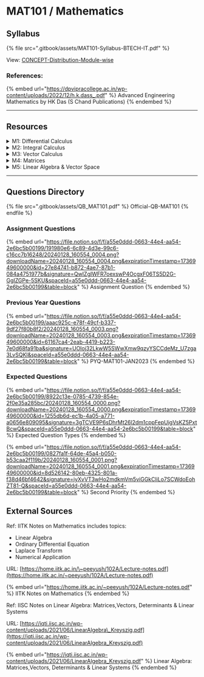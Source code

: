# MAT101 / Mathematics

## Syllabus

{% file src=".gitbook/assets/MAT101-Syllabus-BTECH-IT.pdf" %}

View: [CONCEPT-Distribution-Module-wise](https://file.notion.so/f/f/a55e0ddd-0663-44e4-aa54-2e6bc5b00199/b96bc178-b162-454a-96f3-1e1fb79e8702/20240127_224113.jpg?table=block\&id=10a8455a-ef37-4acd-b60a-407b416ebf61\&spaceId=a55e0ddd-0663-44e4-aa54-2e6bc5b00199\&expirationTimestamp=1736949600000\&signature=8FnViHra51wtlhO1RQ2MkpDAEG8K2cpBUyXAjorbzfI\&downloadName=20240127_224113.jpg)

### References:

{% embed url="https://dpvipracollege.ac.in/wp-content/uploads/2022/12/h.k.dass_.pdf" %}
Advanced Engineering Mathematics by HK Das (S Chand Publications)
{% endembed %}

***

## Resources

<details>

<summary>M1: Differential Calculus</summary>

⤓ [L1-Successive\_Differentiation-1\_MAT101](https://file.notion.so/f/f/a55e0ddd-0663-44e4-aa54-2e6bc5b00199/91df37f2-ac77-4854-88d2-30b5556b71fc/L-1_Successive_Differentiation-1_MAT-101-1.pdf?table=block\&id=2dfa38df-945c-472b-8f45-d52f01b5f357\&spaceId=a55e0ddd-0663-44e4-aa54-2e6bc5b00199\&expirationTimestamp=1736942400000\&signature=k6kz897pxPBA0eddq7F_7YZ-EFSg47a13DyL0J7BxYc\&downloadName=L-1_Successive_Differentiation-1_MAT-101-1.pdf)

⤓ [L2-Successive\_Differentiation-1\_MAT101](https://file.notion.so/f/f/a55e0ddd-0663-44e4-aa54-2e6bc5b00199/eebe7963-e096-45ce-a037-a27c5c1cdce7/L-2_Successive_Differentiation-2_MAT-101-1.pdf?table=block\&id=40896c68-094b-4d97-b106-2a5fc081884b\&spaceId=a55e0ddd-0663-44e4-aa54-2e6bc5b00199\&expirationTimestamp=1736942400000\&signature=xX_x6quo5hWaMlPaqB6cw0XsS--N7mM7CmO2al-wXxQ\&downloadName=L-2_Successive_Differentiation-2_MAT-101-1.pdf)

⤓ [L3-Successive\_Differentiation-1\_MAT101](https://file.notion.so/f/f/a55e0ddd-0663-44e4-aa54-2e6bc5b00199/8881f743-1da7-4c39-a44b-832232e88b10/L-3_Successive_Differentiation-3_MAT-101-1.pdf?table=block\&id=3985b6d6-d1be-4b9f-b211-7aab45387060\&spaceId=a55e0ddd-0663-44e4-aa54-2e6bc5b00199\&expirationTimestamp=1736942400000\&signature=U_xu5ZO9WL8LYVXNu9j3IH93dEdd3LjZ_ytLyq1blIc\&downloadName=L-3_Successive_Differentiation-3_MAT-101-1.pdf)

⤓ [L4-Leibnitz-Theorem\_MAT101](https://file.notion.so/f/f/a55e0ddd-0663-44e4-aa54-2e6bc5b00199/7244f847-cdc2-4313-a82c-e63f4e46ca16/L-4_Leibnitz_Theorem_MAT-101.pdf?table=block\&id=47b2a016-13c4-4618-97ea-ece229017d6f\&spaceId=a55e0ddd-0663-44e4-aa54-2e6bc5b00199\&expirationTimestamp=1736942400000\&signature=faB1xwgnGMqpmph0GYBrmPijuh50d2CWG1pIAUMcjnw\&downloadName=L-4_Leibnitz_Theorem_MAT-101.pdf)

⤓ [L5-Leibnitz-Theorem\_MAT101](https://file.notion.so/f/f/a55e0ddd-0663-44e4-aa54-2e6bc5b00199/0cc2606c-83df-4a24-a51d-cea9c5789053/L-5_Leibnitzs_Theorem_2_MAT-101.pdf?table=block\&id=f5a5f1a6-4430-461e-af8a-db992da112b0\&spaceId=a55e0ddd-0663-44e4-aa54-2e6bc5b00199\&expirationTimestamp=1736942400000\&signature=_cgTcwBlIVe6jz_OT8wRiV8XectNTWvdms1zCc3rXlg\&downloadName=L-5_Leibnitz%27s_Theorem_2_MAT-101.pdf)

⤓ [L6-Rolles-Theorem-MAT101](https://file.notion.so/f/f/a55e0ddd-0663-44e4-aa54-2e6bc5b00199/21f5caec-86e1-40d5-94f6-1c3bad58a947/L-6_Rolles_Theorem_MAT-101.pdf?table=block\&id=15e88d8a-242d-4373-8fef-36c14af13efe\&spaceId=a55e0ddd-0663-44e4-aa54-2e6bc5b00199\&expirationTimestamp=1736942400000\&signature=d1Ic_F8J_A-k52fZSjNGhoYFNYgyB_um6iO_ILWJIk4\&downloadName=L-6_Rolle%27s_Theorem_MAT-101.pdf)

⤓ [L7-MeanValueTheorem-MAT101](https://file.notion.so/f/f/a55e0ddd-0663-44e4-aa54-2e6bc5b00199/55e84288-8aba-4f39-9122-c63a27b1203d/L-7_Mean_Value_Theorems_MAT-10.pdf?table=block\&id=dbf088d6-1ac1-4eaf-ba29-392456399bbf\&spaceId=a55e0ddd-0663-44e4-aa54-2e6bc5b00199\&expirationTimestamp=1736942400000\&signature=tPBUvBNa0S1rc9QiS0dcSyXtstCB5ZjKb-QssG_2SdA\&downloadName=L-7_Mean_Value_Theorems_MAT-10.pdf)

⤓ [L8-MeanValueTheorem-MAT101](https://file.notion.so/f/f/a55e0ddd-0663-44e4-aa54-2e6bc5b00199/3555ac93-3949-4fe1-a675-45390607ff7b/L-8_Mean_Value_Theorems-2_MAT-101.pdf?table=block\&id=d2418cef-9708-44f6-b3c6-e393323cde1e\&spaceId=a55e0ddd-0663-44e4-aa54-2e6bc5b00199\&expirationTimestamp=1736942400000\&signature=KldeYoZd6y9U4d3XRAzEzNoYM7VN4wBuQ7FNuS8TEC0\&downloadName=L-8_Mean_Value_Theorems-2_MAT-101.pdf)

⤓ [L9-Partial-Differentiaion-MAT101](https://file.notion.so/f/f/a55e0ddd-0663-44e4-aa54-2e6bc5b00199/d13f0365-9888-488e-b828-6a82592eb2e5/L-9_Partial_Differential_MAT-101.pdf?table=block\&id=09d47b49-260f-4904-b5ff-3560a8b27ff1\&spaceId=a55e0ddd-0663-44e4-aa54-2e6bc5b00199\&expirationTimestamp=1736942400000\&signature=Y5C9Prqj_3ASlvShmbv7bntTGOiQH4iNZbdeJOnbQH8\&downloadName=L-9_Partial_Differential_MAT-101.pdf)

⤓ [L10-Maxima-Minima-MAT101](https://file.notion.so/f/f/a55e0ddd-0663-44e4-aa54-2e6bc5b00199/d94a659f-9d52-497c-b82a-3519be6a97be/L-10_Maxima_Minima_MAT-101.pdf?table=block\&id=e4c6eff5-b360-4aa7-b950-698a4b793999\&spaceId=a55e0ddd-0663-44e4-aa54-2e6bc5b00199\&expirationTimestamp=1736942400000\&signature=zSjuMJjZv7RfbGa9QGrw4M5ekjUw9IWB4qxUL9bz-58\&downloadName=L-10_Maxima_Minima_MAT-101.pdf)

\[ ▶︎ ] [L1-Partial Differentiation (Basic Concepts)](https://youtu.be/_T7rcF1mrIw?si=r_EgCLw2p-CKQtWq)

\[ ▶︎ ] [L2-Partial Differentiation (Basic Questions)](https://youtu.be/YtWqxK-3TQk?si=D3dWUyhtqMxWY-un)

\[ ▶︎ ] [L3-Partial Derivative of 1st Order - Part 1](https://youtu.be/FtKWs--F1pc?si=s8E5rKVxZ4kGI-DF)

\[ ▶︎ ] [L4-Partial Derivative of 1st Order - Part 2](https://youtu.be/YZXI_iBV4v4?si=AtfJhucx07wwbqEg)

\[ ▶︎ ] [L5-Partial Derivative of 1st Order - Part 3](https://youtu.be/_iZAhNZTPww?si=UQY_yhG9p-9aC3hd)

\[ ▶︎ ] [L1-Successive Differentiation (Algebraic Fn) ](https://youtu.be/SYjzQypOtiw?si=IkuYHz9npqtwNX-o)

\[ ▶︎ ] [L2-Successive Differentiation (nth Order Deriv. of Trigono Fn)](https://youtu.be/3o-QLMvD2dg?si=ncdADkwuhNOfU00N)

\[ ▶︎ ] [L3-Successive Differentiation (Leibnitz Theorem)](https://youtu.be/PHIGwMmi7iU?si=DQwLUq3Uau4pb-Wr)

\[ ▶︎ ] [L1-Differential Calculus (Rolle's Theorem](https://youtu.be/bQ_B9cHBYfQ?si=y5VZIiaXIHtNBQGL))&#x20;

\[ ▶︎ ] [L2-Differential Calculus (LMVT) ](https://youtu.be/B_k3cWFoTp4?si=zZMih7mXu8Dh2TXf)

\[ ▶︎ ] [L3-Differential Calculus (Taylor's & Maclaurin's Theorem)](https://youtu.be/Em6cGzwOq-Y?si=9yswxjMP6PcKTK0F)&#x20;

\[ ▶︎ ] [L4-Differential Calculus (Standard Expansions)](https://youtu.be/uYN6AdndsgE?si=JHoiqFKMiZ_NK3PX)

\[ ▶︎ ] [Total Derivatives (Concept & Problems)](https://youtu.be/m1nAHb0wUXg?si=SEKxgQ0ugqJ3lzED)

\[ ▶︎ ] [L1-Maxima & Minima (Appl of Partial Derivative)](https://youtu.be/In3oZPIymm8?si=unne7rIElM60Aftt)

\[ ▶︎ ] [L2-Maxima & Minima (Appl of Partial Derivative)](https://youtu.be/T5HzdeSnlhM?si=Ksvmj4tVU094CDWy)

</details>

<details>

<summary>M2: Integral Calculus</summary>

⤓ [L11-Definite-Integral-Beta-Gamma-fn-MAT101](https://file.notion.so/f/f/a55e0ddd-0663-44e4-aa54-2e6bc5b00199/4196da50-57c9-4566-bbc3-0db29808ca19/L-11_Definite_Integral_Beta_Gamma_Function_MAT-101-1.pdf?table=block\&id=64944fbb-d5b7-4a64-a95c-2ff851300914\&spaceId=a55e0ddd-0663-44e4-aa54-2e6bc5b00199\&expirationTimestamp=1736942400000\&signature=aUdfb-r5MQVEJEu4Nur43Y5xHtZdk8NG_PQDJ7ijVdg\&downloadName=L-11_Definite_Integral_Beta_Gamma_Function_MAT-101-1.pdf)

⤓ [L12-RelationInBetaGamma-fn-MAT101](https://file.notion.so/f/f/a55e0ddd-0663-44e4-aa54-2e6bc5b00199/ff5a4f00-5790-4bef-8c45-dbcc682bba6c/L-12_Relation_in_Beta_Gamma_Functions.pdf?table=block\&id=81fc22b1-06c0-4da0-969f-dc66c24e5351\&spaceId=a55e0ddd-0663-44e4-aa54-2e6bc5b00199\&expirationTimestamp=1736942400000\&signature=rpbYk_EzT7iAiM_SzX45ZxkHbGqTRCoWM0tUZ_d-VJA\&downloadName=L-12_Relation_in_Beta_Gamma_Functions.pdf)

⤓ [L13-Area-of-CartesianCurve-MAT101](https://file.notion.so/f/f/a55e0ddd-0663-44e4-aa54-2e6bc5b00199/22435ef3-8750-497d-9918-c12499e17ee1/L-13_Area_of_Cartesian_Curves.pdf?table=block\&id=44fdbbcc-8c41-4d49-a791-3b7b2cffcfe3\&spaceId=a55e0ddd-0663-44e4-aa54-2e6bc5b00199\&expirationTimestamp=1736942400000\&signature=q06LPGU5TlyOanDXedoobqzV0wHTmeBFQEhliwLDItg\&downloadName=L-13_Area_of_Cartesian_Curves.pdf)

⤓ [L14-VolOfRevolution-MAT101](https://file.notion.so/f/f/a55e0ddd-0663-44e4-aa54-2e6bc5b00199/be50f115-c621-4622-b1b0-0b1f79f4fc06/L-14_Volume_of_Revolution_MAT-101.pdf?table=block\&id=a1e496c2-2b06-4afe-9455-ce044bca50ab\&spaceId=a55e0ddd-0663-44e4-aa54-2e6bc5b00199\&expirationTimestamp=1736942400000\&signature=gohk4nonBLmuw3BjaRKrcmO3BR48v5_IAFP6PnFAoVk\&downloadName=L-14_Volume_of_Revolution_MAT-101.pdf)

⤓ [L15-SurfaceOfRevolution-MAT101](https://file.notion.so/f/f/a55e0ddd-0663-44e4-aa54-2e6bc5b00199/47b90c99-30e3-4a13-ab9c-c7dcecd3ff58/L-15_Surface_of_Revolution_MAT-101.pdf?table=block\&id=75171d46-190a-48d9-be1e-b21b8bbd0a85\&spaceId=a55e0ddd-0663-44e4-aa54-2e6bc5b00199\&expirationTimestamp=1736942400000\&signature=RSOQ5bYr-v555-vyevSe9sKb2RLsw2zE9aUGMHJtIkI\&downloadName=L-15_Surface_of_Revolution_MAT-101.pdf)

⤓ [L16-MultipleIntegrals-MAT101](https://file.notion.so/f/f/a55e0ddd-0663-44e4-aa54-2e6bc5b00199/d01bbcfe-f0c0-4aa4-b90d-49feacde7650/L-16_Multiple_Integrals_MAT-101-1.pdf?table=block\&id=5a54fd17-de01-4eb9-9c3c-47041bc580b0\&spaceId=a55e0ddd-0663-44e4-aa54-2e6bc5b00199\&expirationTimestamp=1736942400000\&signature=4gSMkvI24irgq4wsEhKR-WGOS-h3JHuCFEiZyqBqWp4\&downloadName=L-16_Multiple_Integrals_MAT-101-1.pdf)

\[ ▶︎ ] [L1-Beta & Gamma Function (Property)](https://youtu.be/LLX0UjUGL5w?si=NKLYXahN8H_ON2nh)

\[ ▶︎ ][ L2-Beta & Gamma Function (Tricks to Solve Different Function)](https://youtu.be/G01UYZ_YZDA?si=SjFfjSwt0ht9DWDw)

\[ ▶︎ ] [L3-Beta & Gamma Function (Types of Beta function) - Part 1](https://youtu.be/BW1ZsjChbno?si=hJOKXuaTNyVpyqal)

\[ ▶︎ ][ L4-Beta & Gamma Function (Types of Beta function) - Part 2](https://youtu.be/ID5qjCARkL4?si=zmmMzo7atiqe-np7)

\[ ▶︎ ] [Double Integrals (Evaluation of Direct Double Integral)](https://youtu.be/swF628VHQDo?si=PRRGFkGFQ-PeDNI1)

\[ ▶︎ ] [Double Integrals (Cartesian to Polar)](https://youtu.be/3IgY__Hpv1k?si=RRwqCYlzf0JmJRT1)

\[ ▶︎ ] [Double Integrals (Limit is not given (Region))](https://youtu.be/GtgY7Jw8avY?si=SpoUYwwrTAPCUuYb)

\[ ▶︎ ] [Double Integrals (Area by Double Integration)](https://youtu.be/FVZhdEPldIk?si=iE1FXPHk3bxU_0Km)

</details>

<details>

<summary>M3: Vector Calculus</summary>

⤓ [L1-Vector-Calculus-MAT101](https://file.notion.so/f/f/a55e0ddd-0663-44e4-aa54-2e6bc5b00199/39c6cc5e-1363-428e-8fcc-3e06160129e2/Vector_Space_1_MAT_101-1.pdf?table=block\&id=6941344c-f37c-4c7f-b35b-079274e37343\&spaceId=a55e0ddd-0663-44e4-aa54-2e6bc5b00199\&expirationTimestamp=1736942400000\&signature=AlofA3TuB8zjKMwUJgEkSbd1jFlhRgAKCClYVP1Fplo\&downloadName=Vector_Space_1_MAT_101-1.pdf)

⤓ [L2-Vector-Calculus-MAT101](https://file.notion.so/f/f/a55e0ddd-0663-44e4-aa54-2e6bc5b00199/b641ff27-b76c-40a6-8bb9-2814293a848d/Vector_Space_2_MAT_101-1.pdf?table=block\&id=7a143d6b-67f0-4242-8014-9043c42d6c82\&spaceId=a55e0ddd-0663-44e4-aa54-2e6bc5b00199\&expirationTimestamp=1736942400000\&signature=dMTjMl5YTqnBKg6BC_51qFeu7YHP_9oLosrBQN14EAg\&downloadName=Vector_Space_2_MAT_101-1.pdf)

⤓ [L3-Vector-Calculus-MAT101](https://file.notion.so/f/f/a55e0ddd-0663-44e4-aa54-2e6bc5b00199/40f7ee24-5424-455c-a60d-c651b6ad9c27/Vector_Space_3_MAT_101.pdf?table=block\&id=018cdeb2-d2d0-47e9-b07a-06d27a311439\&spaceId=a55e0ddd-0663-44e4-aa54-2e6bc5b00199\&expirationTimestamp=1736942400000\&signature=X3skTm-EXkC33czxaSG1f5d489VPN191hZTvKsOhBOE\&downloadName=Vector_Space_3_MAT_101.pdf)

⤓ [L5-Vector-Calculus-MAT101](https://file.notion.so/f/f/a55e0ddd-0663-44e4-aa54-2e6bc5b00199/a99f7d04-45d4-4d8a-8a92-de8d3c9dbdcc/Vector_Space_5_MAT_101-1.pdf?table=block\&id=b46533f1-de86-4a46-a6b9-f80b5513f937\&spaceId=a55e0ddd-0663-44e4-aa54-2e6bc5b00199\&expirationTimestamp=1736942400000\&signature=HdbkbkwcXTtZkiphFUITRrnqB3iv7lPsxWmN7XCZeF4\&downloadName=Vector_Space_5_MAT_101-1.pdf)

⤓ [L6-Vector-Calculus-MAT101](https://file.notion.so/f/f/a55e0ddd-0663-44e4-aa54-2e6bc5b00199/a79999e3-f069-4279-b3b7-cd13661ec291/Vector-6_MAT-101-1.pdf?table=block\&id=50013483-ddea-474d-a3fb-829bf81d2671\&spaceId=a55e0ddd-0663-44e4-aa54-2e6bc5b00199\&expirationTimestamp=1736942400000\&signature=MZCO0IjHoaOuYkgf0D84hmi8VmXVA6Lm1kaW9CIXU6I\&downloadName=Vector-6_MAT-101-1.pdf)

⤓ [L7-Vector-Calculus-MAT101](https://file.notion.so/f/f/a55e0ddd-0663-44e4-aa54-2e6bc5b00199/2489ce7e-1a7b-4fe0-8010-ddd572181c45/Vector_7_MAT_101-1.pdf?table=block\&id=824995b1-56ba-4565-a68d-ff165d419966\&spaceId=a55e0ddd-0663-44e4-aa54-2e6bc5b00199\&expirationTimestamp=1736942400000\&signature=nm-sQD0dvHiTJg2RR1-BV1EsSTrXiVNFk_NO3Nxg8Ho\&downloadName=Vector_7_MAT_101-1.pdf)

⤓ [L8-Vector-Calculus-MAT101](https://file.notion.so/f/f/a55e0ddd-0663-44e4-aa54-2e6bc5b00199/9bee90d2-f65e-41a5-9c7b-07d881777f0b/Vector_8_MAT_101.pdf?table=block\&id=a2509402-73e3-4320-83ec-fb68bdb9c816\&spaceId=a55e0ddd-0663-44e4-aa54-2e6bc5b00199\&expirationTimestamp=1736942400000\&signature=57MlrZS1HXlhsP56ACQYciBN_pLdbuhPUma8yjz2bTk\&downloadName=Vector_8_MAT_101.pdf)

\[ ▶︎ ] [L1-Vector-Diff. (Gradient & Directional Derivative)](https://youtu.be/NAJuuEKwOIQ?si=q1_oq39XXqGarKan)

\[ ▶︎ ][ L2-Vector-Diff. (Angle between the Normals)](https://youtu.be/GRkThi4L4sU?si=ASYmL09rph9M-THS)

\[ ▶︎ ] [L3-Vector-Diff. (Divergence & Curl)](https://youtu.be/iWW0LVd8bVQ?si=VRkMUpIpYp0uJczP)

\[ ▶︎ ] [L4-Vector-Diff. (One Shot)](https://youtu.be/t7VGyM7jOsU?si=0Uvg6cLrAyRLGQ9g)

\[ ▶︎ ] [L1-Vector-Integration. (Line Integral) - Part 1](https://youtu.be/IE5tAyIQviE?si=HTJHsVtqNZT_ohtq)

\[ ▶︎ ] [L2-Vector-Integration. (Line Integral) - Part 2](https://youtu.be/hPspDNnnAxQ?si=05y_hk2qqhz8_0CM)&#x20;

\[ ▶︎ ] [L3-Vector-Integration. (Green's Theorem)](https://youtu.be/jc0md5xkHYY?si=7MzoLtDZBOiN596v)

\[ ▶︎ ] [L4-Vector-Integration. (Stoke's Theorem)](https://youtu.be/ZYOGVj98UVE?si=3EvpTZp14R4_cjn3)

\[ ▶︎ ] [L5-Vector-Integration. (One Shot)](https://youtu.be/9NIOJICQ6vc?si=OGnsk3orcO1HR7tc)

</details>

<details>

<summary>M4: Matrices</summary>

⤓ [L1-Matrices-MAT101](https://file.notion.so/f/f/a55e0ddd-0663-44e4-aa54-2e6bc5b00199/4c21da0c-e701-4cfb-afc5-fb62a8d30ec9/Matrix_1_MAT_101-1.pdf?table=block\&id=a9cd1b10-3b16-4562-899c-65ec3b258668\&spaceId=a55e0ddd-0663-44e4-aa54-2e6bc5b00199\&expirationTimestamp=1736942400000\&signature=LCeFEgHT-AEaqWIQ5JfgLxAYJKviCsdIqKtL3m_3dQk\&downloadName=Matrix_1_MAT_101-1.pdf)

⤓ [L2-Matrices-MAT101](https://file.notion.so/f/f/a55e0ddd-0663-44e4-aa54-2e6bc5b00199/62fbf49a-ea13-46ed-96cf-1341128d700a/Matrix_2_MAT_101-1.pdf?table=block\&id=7d46dd77-ea93-47cb-bfb3-df587864eb1b\&spaceId=a55e0ddd-0663-44e4-aa54-2e6bc5b00199\&expirationTimestamp=1736942400000\&signature=22ia5UKjQTTDLbznMUyGcqNzwy3sNHXE_c1_wG9aEZY\&downloadName=Matrix_2_MAT_101-1.pdf)

⤓ [L3-Matrices-MAT101](https://file.notion.so/f/f/a55e0ddd-0663-44e4-aa54-2e6bc5b00199/32d7241e-c8d2-49ad-a718-aa8d93e80fa9/Matrix_3_MAT_101-1.pdf?table=block\&id=9a74e229-241d-4000-8600-e6797354ed57\&spaceId=a55e0ddd-0663-44e4-aa54-2e6bc5b00199\&expirationTimestamp=1736942400000\&signature=gloMDQ1FELvuQ0odmWrlpCkBbmEQy1joLBcY8Bs2iMo\&downloadName=Matrix_3_MAT_101-1.pdf)

⤓ [L4-Matrices-MAT101](https://file.notion.so/f/f/a55e0ddd-0663-44e4-aa54-2e6bc5b00199/4595669f-7982-4201-bcde-7a4101d43aff/Matrix_4_MAT_101-1.pdf?table=block\&id=f2f28f3f-c5a6-4113-9268-488d0a891172\&spaceId=a55e0ddd-0663-44e4-aa54-2e6bc5b00199\&expirationTimestamp=1736942400000\&signature=ClLmOh7OsohYI0q__xNL_2DTBdc4en_PWkPly0t8ubs\&downloadName=Matrix_4_MAT_101-1.pdf)

⤓ [L5-Matrices-MAT101](https://file.notion.so/f/f/a55e0ddd-0663-44e4-aa54-2e6bc5b00199/36100035-f3d5-43b1-b06b-26f0d6c714a3/Matrix_5_MAT_101-1.pdf?table=block\&id=f5d56d72-39e2-4705-afef-681790bfb702\&spaceId=a55e0ddd-0663-44e4-aa54-2e6bc5b00199\&expirationTimestamp=1736942400000\&signature=IBmMsiTWpDDhDt24ujEl6h1s3Crh_4-BzKFicjkPGqs\&downloadName=Matrix_5_MAT_101-1.pdf)

⤓ [L6-Matrices-MAT101](https://file.notion.so/f/f/a55e0ddd-0663-44e4-aa54-2e6bc5b00199/e3cd8722-e017-470d-a695-9309f9e72675/Matrix_6_MAT_101-1.pdf?table=block\&id=3264196f-19cf-47c0-b447-f96e3e053807\&spaceId=a55e0ddd-0663-44e4-aa54-2e6bc5b00199\&expirationTimestamp=1736942400000\&signature=kiUS-PCAj934Dcpy6Y7iariSH3VykxOx-3tWF8CFS2w\&downloadName=Matrix_6_MAT_101-1.pdf)

⤓ [L7-Matrices-MAT101](https://file.notion.so/f/f/a55e0ddd-0663-44e4-aa54-2e6bc5b00199/623f130c-4a24-487b-b4d8-3cd69c2461c8/Matrix_7_MAT_101-1.pdf?table=block\&id=179e7016-b659-4165-933f-d9990dc181a1\&spaceId=a55e0ddd-0663-44e4-aa54-2e6bc5b00199\&expirationTimestamp=1736942400000\&signature=39OvQU6lSjQVZuJQtylFjB_-kU91ZO6Vs_scAlZZAHk\&downloadName=Matrix_7_MAT_101-1.pdf)

\[ ▶︎ ] [Shortcut Trick to find Inverse Matrix 2x2 & 3x3](https://youtu.be/vXMfuIWSYrg?si=rmaQBWXoGX7X3Bu5)

\[ ▶︎ ] [L1-Matrices (Types & Operations)](https://youtu.be/YNkv74VuXvk?si=0ayYfa9xOm3fOsRg)

\[ ▶︎ ] [L2-Properties of Matrices & Orthogonal Matrix](https://youtu.be/w9ZcD15DECM?si=8EGKdTHhtl41F6fL)

\[ ▶︎ ] [L3-Unitary Matrix](https://youtu.be/PeRzg4mfNEI?si=gLC_3uuvxRGlkhjG)

\[ ▶︎ ] [L4-Rank of Matrix (Normal Form)](https://youtu.be/E7iXLYx8_GI?si=P9Lt42K-bf4gg1Rh)

\[ ▶︎ ] [L5-Part-1 Reduction of Matrix to Normal Form ](https://youtu.be/GPAjA9mmhnw?si=UHm5NJlrSZXfva6M)

\[ ▶︎ ] [L6-Part-2 Reduction of Matrix to Normal Form](https://youtu.be/FUku0LVo87k?si=9pBxs2TTicfiUl4N)

\[ ▶︎ ] [L7-Part-1 Matrices - Linear Dependence & Independence](https://youtu.be/gqq_aPn4NcI?si=DPrIVGTe-QCSRHNY)

\[ ▶︎ ] [L8-Part-1 Matrices - Linear Dependence & Independence](https://youtu.be/cWsLTf-6YuA?si=EnRDOKdygJW_H8RR)

\[ ▶︎ ] [L9-Conditions of Consistency](https://youtu.be/Z3bylFBtD3A?si=mGmz7TkoQmMqqFpc)

\[ ▶︎ ] [L1-Eigen Values & Vectors (Values Not Repeated)](https://youtu.be/p4A0XDL6_XQ?si=f33UK89jBrNSorWl)

\[ ▶︎ ] [L2-Eigen Values & Vectors (Values Repeated)](https://youtu.be/b6Mab8ZIpSU?si=KwAM-e61EYSCcM4_)

\[ ▶︎ ] [L3-Eigen Values & Vectors (All Numerical Types)](https://youtu.be/1_ryGlULx98?si=wLWyOG11dlsP5ybW)

\[ ▶︎ ] [L4-Eigen Values & Vectors (Cayley-Hamilton Theorem) Part-1](https://youtu.be/Z0YZgTGCm5s?si=SvOv9DHIOwcqaXPK)

\[ ▶︎ ] [L5-Eigen Values & Vectors (Cayley-Hamilton Theorem) Part-2](https://youtu.be/kN_fttxDRKY?si=0AZMLh88igwlnPEZ)

\[ ▶︎ ] [L6-Eigen Values & Vectors (Diagnoalization of Matrix) Part-1](https://youtu.be/GARl7AJEq0o?si=HAhbwUdhtJc0GgAL)

\[ ▶︎ ] [L7-Eigen Values & Vectors (Diagnoalization of Matrix) Part-2](https://youtu.be/4NbJRM8WRsU?si=_iAp6x95CGdJaR-S)

\[ ▶︎ ] [L8-Eigen Values & Vectors (Functions of Square Matrix)](https://youtu.be/66Y2uQJQ_ew?si=onCOLqmfFkI39dFt)

\[ ▶︎ ] [Solution of Systems of Linear Eqs - Gauss Jordan Method](https://youtu.be/oPkTasoJngA?si=dzPTQi5NjspRNYsU)

\[ ▶︎ ] [Solution of Systems of Linear Eqs - Gauss Elimination Method](https://youtu.be/Gkit1hUTsX8?si=gZ5zEtmpHyEicnIk)

</details>

<details>

<summary>M5: Linear Algebra &#x26; Vector Space</summary>

⤓ [L1-Group-ring-fields-MAT301](https://www-users.cse.umn.edu/~brubaker/docs/152/152groups.pdf)

⤓ [L2-VectorSpace-MAT301](https://www.statlect.com/matrix-algebra/linear-spaces)

⤓ [L3-LinearDependenceVectors-MAT301](https://www.superprof.co.uk/resources/academic/maths/analytical-geometry/vectors/linearly-dependent-vectors.html#chapter_linearly-dependent-vectors)

⤓ [L4-LinearTransformMaps-MAT301](https://www.statlect.com/matrix-algebra/linear-map)

⤓ [L5-LinearMap-Range-Kernel-MAT301](https://people.tamu.edu/~yvorobets/MATH304-2010A/Lect2-08web.pdf)

⤓ [L6-InverseLinearTransform-MAT301](https://staff.csie.ncu.edu.tw/chia/Course/LinearAlgebra/sec2-3.pdf)

⤓ [L7-RankNullityTheorem-MAT301](https://brilliant.org/wiki/rank-nullity-theorem/)

⤓ [L8-LinearMap-Composition-MAT301](https://www.statlect.com/matrix-algebra/composition-of-linear-maps)

⤓ [L9-LinearMap-Matrix-MAT301](https://www.statlect.com/matrix-algebra/matrix-of-a-linear-map)

\[ ▶︎ ] [Group (Definition+Ex)](https://youtu.be/0a7OEwnoW7c?si=nZY0VeQdqPpTBBA2)

\[ ▶︎ ] [Ring (Definition+Ex)](https://youtu.be/mEkHlJ27qwY?si=6f7WudyvJAXiq7QT)

\[ ▶︎ ] [Fields (Definition+Ex)](https://youtu.be/Y_wHlCJ0zt8?si=RGWAPNjAxLtmVtsI)

\[ ▶︎ ] [Vector Space (Definition+Ex](https://youtu.be/1XlT3Y2oyAU?si=c1DT_g8LB7BOYYU1))

\[ ▶︎ ] [Linear Transformation](https://youtu.be/1fLxcBJB_t8?si=eM_hxf-1LZ5CEbp1)

\[ ▶︎ ] [Theorems of Linear Dependence & Independence](https://youtu.be/wGiJkeuJDcM?si=-pyri59YENDGTapf)

\[ ▶︎ ] [Matrix Representation of Linear Transformation](https://youtu.be/NCsoLIlz_lU?si=mo98C1nZUvHi2s_f)

\[ ▶︎ ] [Inverse of Linear Transformation](https://youtu.be/bXeQILCHnVY?si=kgztOV7imdkrt0Sb)

\[ ▶︎ ] [Rank Nullity Theorem (Statement+Proof)](https://youtu.be/HnFFuXDi9p8?si=hhqPn6rEmguzI8Uu)

\[ ▶︎ ] [Rank Nullity Theorem (Numerical](https://youtu.be/3HoSPQmpzKc?si=e99OCXsX7wQsBzYe))

\[ ▶︎ ] [Linear Algebra in ONE SHOT](https://youtu.be/UaKBee1-Xbs?si=aIDFIxZKoZ1TKHvL)

</details>

***

## Questions Directory

{% file src=".gitbook/assets/QB_MAT101.pdf" %}
Official-QB-MAT101
{% endfile %}

### Assignment Questions

{% embed url="https://file.notion.so/f/f/a55e0ddd-0663-44e4-aa54-2e6bc5b00199/191980e6-6c89-4d3e-99c6-c16cc7b16248/20240128_160554_0004.png?downloadName=20240128_160554_0004.png&expirationTimestamp=1736949600000&id=27e84741-b872-4ae7-87b1-084a4751977b&signature=QwIZgIWFR7oexswP4OcgxF06TS5D2G-GgIZGPe-5SKU&spaceId=a55e0ddd-0663-44e4-aa54-2e6bc5b00199&table=block" %}
Assignment Question
{% endembed %}

### Previous Year Questions

{% embed url="https://file.notion.so/f/f/a55e0ddd-0663-44e4-aa54-2e6bc5b00199/aaac925c-e78f-49cf-b337-9df27f80b8f2/20240128_160554_0003.png?downloadName=20240128_160554_0003.png&expirationTimestamp=1736949600000&id=61167ca4-2eab-4419-b223-7e0d68fa91ba&signature=UOloj32LkwW5SWwXmw9qzyYSCCdeMz_U7zga3LvSQKI&spaceId=a55e0ddd-0663-44e4-aa54-2e6bc5b00199&table=block" %}
PYQ-MAT101-JAN2023
{% endembed %}

### Expected Questions

{% embed url="https://file.notion.so/f/f/a55e0ddd-0663-44e4-aa54-2e6bc5b00199/8922c13e-0785-4739-854e-2f0e35a285bc/20240128_160554_0000.png?downloadName=20240128_160554_0000.png&expirationTimestamp=1736949600000&id=1255db6d-ec1b-4a05-a771-a0656e809095&signature=3gTCVE9P6sDhrMt26l2dm1cppFepUigVsKZ5PxtBcwQ&spaceId=a55e0ddd-0663-44e4-aa54-2e6bc5b00199&table=block" %}
Expected Question Types
{% endembed %}

{% embed url="https://file.notion.so/f/f/a55e0ddd-0663-44e4-aa54-2e6bc5b00199/0827fa1f-64de-45a4-b050-b53caa2f119b/20240128_160554_0001.png?downloadName=20240128_160554_0001.png&expirationTimestamp=1736949600000&id=8d526142-80eb-4325-801a-f38d46bf4642&signature=iyXvVT3wHo2mdkmVm5viGGkCliLo7SCWdoEohZT81-Q&spaceId=a55e0ddd-0663-44e4-aa54-2e6bc5b00199&table=block" %}
Second Priority
{% endembed %}

## External Sources

Ref: IITK Notes on Mathematics includes topics:

* Linear Algebra
* Ordinary Differential Equation
* Laplace Transform
* Numerical Application

URL: [https://home.iitk.ac.in/\~peeyush/102A/Lecture-notes.pdf](https://home.iitk.ac.in/~peeyush/102A/Lecture-notes.pdf)

{% embed url="https://home.iitk.ac.in/~peeyush/102A/Lecture-notes.pdf" %}
IITK Notes on Mathematics
{% endembed %}

Ref: IISC Notes on Linear Algebra: Matrices,Vectors, Determinants & Linear Systems

URL: [https://iqti.iisc.ac.in/wp-content/uploads/2021/06/LinearAlgebra\_Kreyszig.pdf](https://iqti.iisc.ac.in/wp-content/uploads/2021/06/LinearAlgebra_Kreyszig.pdf)

{% embed url="https://iqti.iisc.ac.in/wp-content/uploads/2021/06/LinearAlgebra_Kreyszig.pdf" %}
Linear Algebra: Matrices,Vectors, Determinants & Linear Systems
{% endembed %}

